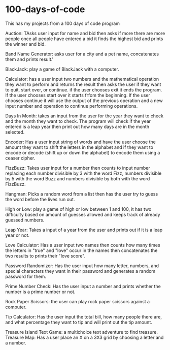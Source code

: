 # 100-days-of-code
This has my projects from a 100 days of code program

Auction: TAsks user input for name and bid then asks if more there are more people once all people have entered a bid it finds the highest bid and prints the winner and bid.

Band Name Generator: asks user for a city and a pet name, concatenates them and prints result.'

BlackJack: play a game of BlackJack with a computer.

Calculator: has a user input two numbers and the mathematical operation they want to perform and returns the result then asks the user if they want to quit, start over, or continue. if the user chooses exit it ends the program. If the user chooses start over it starts frfom the beginning. If the user chooses continue it will use the output of the previous operation and a new input number and operation to continue performing operations. 

Days In Month: takes an input from the user for the year they want to check and the month they want to check. The program will check if the year entered is a leap year then print out how many days are in the month selected.

Encoder: Has a user input string of words and have the user choose the amount they want to shift the letters in the alphabet and if they want to encode or decode (shift up or down the alphabet) to encode them using a ceaser cipher.

FizzBuzz: Takes user input for a number then counts to input number replacing each number divisible by 3 with the word Fizz, numbers divisible by 5 with the word Buzz and numbers divisible by both with the word FizzBuzz.

Hangman: Picks a random word from a list then has the user try to guess the word before the lives run out.

High or Low: play a game of high or low between 1 and 100, it has two difficulty based on amount of guesses allowed and keeps track of already guessed numbers.

Leap Year: Takes a input of a year from the user and prints out if it is a leap year or not.

Love Calculator: Has a user input two names then counts how many times the letters in "true" and "love" occur in the names then concatenates the two results to prints their "love score".

Password Randomizer: Has the user input how many letter, numbers, and special characters they want in their password and generates a random password for them. 

Prime Number Check: Has the user input a number and prints whether the number is a prime number or not.

Rock Paper Scissors: the user can play rock paper scissors against a computer.

Tip Calculator: Has the user input the total bill, how many people there are, and what percentage they want to tip and will print out the tip amount.

Treasure Island Text Game: a multichoice text adventure to find treasure.
Treasure Map: Has a user place an X on a 3X3 grid by choosing a letter and a number. 
